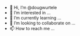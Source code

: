 - 👋 Hi, I’m @dougwurtele
- 👀 I’m interested in ...
- 🌱 I’m currently learning ...
- 💞️ I’m looking to collaborate on ...
- 📫 How to reach me ...

<!---
dougwurtele/dougwurtele is a ✨ special ✨ repository because its `README.md` (this file) appears on your GitHub profile.
You can click the Preview link to take a look at your changes.
--->
